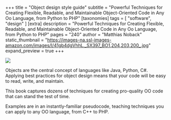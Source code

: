 +++
title = "Object design style guide"
subtitle = "Powerful Techniques for Creating Flexible, Readable, and Maintainable Object-Oriented Code in Any Oo Language, from Python to PHP"
[taxonomies]
tags = [ "software", "design" ]
[extra]
description = "Powerful Techniques for Creating Flexible, Readable, and Maintainable Object-Oriented Code in Any Oo Language, from Python to PHP"
pages = "240"
author = "Matthias Noback"
static_thumbnail = "https://images-na.ssl-images-amazon.com/images/I/41gb4dgVhhL._SX397_BO1,204,203,200_.jpg"
expand_preview = true
+++

<img border="0" src="https://images-na.ssl-images-amazon.com/images/I/41gb4dgVhhL._SX397_BO1,204,203,200_.jpg" >

Objects are the central concept of languages like Java, Python, C#. Applying best practices for object design means that
your code will be easy to read, write, and maintain.

This book captures dozens of techniques for creating pro-quality OO code that can stand the
test of time.

<!-- more -->

Examples are in an instantly-familiar pseudocode, teaching techniques you can apply to any OO language, from C++ to PHP.
